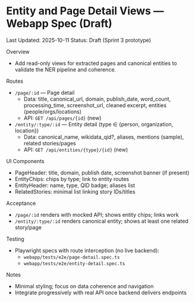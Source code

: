 # Entity and Page Detail Views — Webapp Spec (Draft)

Last Updated: 2025-10-11
Status: Draft (Sprint 3 prototype)

Overview
- Add read-only views for extracted pages and canonical entities to validate the NER pipeline and coherence.

Routes
- `/page/:id` — Page detail
  - Data: title, canonical_url, domain, publish_date, word_count, processing_time, screenshot_url, cleaned excerpt, entities (people/orgs/locations)
  - API: `GET /api/pages/{id}` (new)
- `/entity/:type/:id` — Entity detail (type ∈ {person, organization, location})
  - Data: canonical_name, wikidata_qid?, aliases, mentions (sample), related stories/pages
  - API: `GET /api/entities/{type}/{id}` (new)

UI Components
- PageHeader: title, domain, publish date, screenshot banner (if present)
- EntityChips: chips by type; link to entity routes
- EntityHeader: name, type, QID badge; aliases list
- RelatedStories: minimal list linking story IDs/titles

Acceptance
- `/page/:id` renders with mocked API; shows entity chips; links work
- `/entity/:type/:id` renders canonical entity; shows at least one related story/page

Testing
- Playwright specs with route interception (no live backend):
  - `webapp/tests/e2e/page-detail.spec.ts`
  - `webapp/tests/e2e/entity-detail.spec.ts`

Notes
- Minimal styling; focus on data coherence and navigation
- Integrate progressively with real API once backend delivers endpoints

